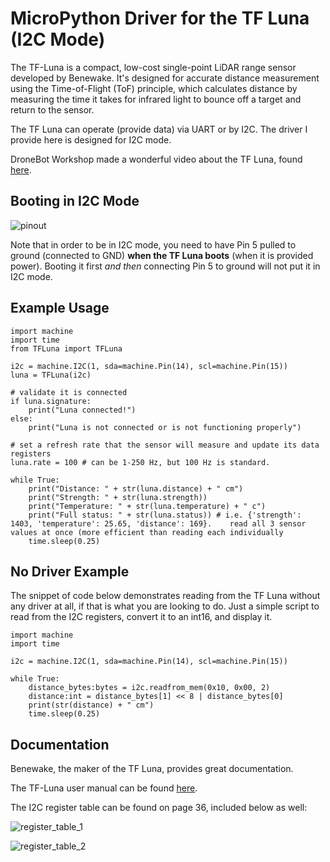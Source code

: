 # MicroPython Driver for the TF Luna (I2C Mode)
The TF-Luna is a compact, low-cost single-point LiDAR range sensor developed by Benewake. It's designed for accurate distance measurement using the Time-of-Flight (ToF) principle, which calculates distance by measuring the time it takes for infrared light to bounce off a target and return to the sensor.

The TF Luna can operate (provide data) via UART or by I2C. The driver I provide here is designed for I2C mode.

DroneBot Workshop made a wonderful video about the TF Luna, found [here](https://www.youtube.com/watch?v=SJCnLY4onWc).

## Booting in I2C Mode
![pinout](https://i.imgur.com/cJzmlyu.png)

Note that in order to be in I2C mode, you need to have Pin 5 pulled to ground (connected to GND) **when the TF Luna boots** (when it is provided power). Booting it first *and then* connecting Pin 5 to ground will not put it in I2C mode.

## Example Usage
```
import machine
import time
from TFLuna import TFLuna

i2c = machine.I2C(1, sda=machine.Pin(14), scl=machine.Pin(15))
luna = TFLuna(i2c)

# validate it is connected
if luna.signature:
    print("Luna connected!")
else:
    print("Luna is not connected or is not functioning properly")

# set a refresh rate that the sensor will measure and update its data registers
luna.rate = 100 # can be 1-250 Hz, but 100 Hz is standard.

while True:
    print("Distance: " + str(luna.distance) + " cm")
    print("Strength: " + str(luna.strength))
    print("Temperature: " + str(luna.temperature) + " c")
    print("Full status: " + str(luna.status)) # i.e. {'strength': 1403, 'temperature': 25.65, 'distance': 169}.    read all 3 sensor values at once (more efficient than reading each individually
    time.sleep(0.25)
```

## No Driver Example
The snippet of code below demonstrates reading from the TF Luna without any driver at all, if that is what you are looking to do. Just a simple script to read from the I2C registers, convert it to an int16, and display it.

```
import machine
import time

i2c = machine.I2C(1, sda=machine.Pin(14), scl=machine.Pin(15))

while True:
    distance_bytes:bytes = i2c.readfrom_mem(0x10, 0x00, 2)
    distance:int = distance_bytes[1] << 8 | distance_bytes[0]
    print(str(distance) + " cm")
    time.sleep(0.25)
```

## Documentation
Benewake, the maker of the TF Luna, provides great documentation.

The TF-Luna user manual can be found [here](https://en.benewake.com/uploadfiles/2024/04/20240426135946148.pdf).

The I2C register table can be found on page 36, included below as well:

![register_table_1](https://i.imgur.com/BZDxhdT.png)

![register_table_2](https://i.imgur.com/E7PpwZG.png)